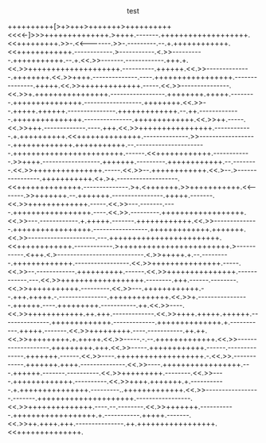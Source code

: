 <center>
  test
</center>

++++++++++[>+>+++>+++++++>++++++++++<<<<-]>>>++++++++++++++.>++++.-------.+++++++++++++++++++.<<+++++++++.>>-.<<-------.>>-.---------.--.+.++++++++++++.<<++++++++++++.------------.>-----------.<.>>----------.+++++++++++.--.+.<<.>>-------.------------.+++.+.<<.>>++++++++++++++++++++.----------.++++++.<<.>>--------------.++++++++.<<.>>++++.--------------.----.+++++++++++++++++.---------------.+++++.<<.>>+++++++++++++.-----.<<.>>---------------.<<.>>+.++++++++++++++++.-----------------.++++++++.+++++.--------.+++++++++++++++.------------------.++++++++.<<.>>--.+++++.++++++.---------------.+++++++++++++.--.++.-------------.+++++++++++++++.---------------.+++++++++++++.<<.>>++.-----.<<.>>+++.-------------.----.+++.<<.>>++++++++++++++++.------------.+.++++++++++.<<++++++++++++++.--------------.>>------------------.+++++++++++++.+++++++++++.--.----------------------.++++++++++++++++++++++++.------.<<++++++++++++.------------.>>++++.------------------.+++++++.---------.++++++++++++.--.--------.<<.>>+++++++++++++++.-----.<<.>>--.++++++++++++.<<.>--.>----------------.+++++++++++.<+.>+.-------------------.<<++++++++++++++.--------------.>+.<+++++++.>>+++++++++++.<<-------.>>+++++++.--.+++++++.----------------.+++++.-------.<<.>>+++++++++++++.-----.<<.>>---.-------.----.+++++++++++++++++.----.<<.>>.---------.++++++++++++++++++.<<.>>---.------------.+.+++++.-------.++++++++++++.<<.>>--------------.+++++++++++++++++.-----------------.+++++++++++++.+++++++.<<.>>---------------------.---.++++++++++++++++++++++++.<<++++++++++++.------------.>++++++++++++++++++++++++.>-----------.<+++.<.>---------------------------.<.>>+++++.+.--.---------.+++++++++++++.-----------------.<<.>>+++++++++++++++.-----.<<.>>--.------------.++++++++++.------.<<.>>+++++++++++++++.------------.---.<<.>>++++++++++++++++++.--------.+++.------.--------.<<.>>+++++++++++.---------.<<.>>---.++++++++++++.--.+++.+++++.-.---------------.+++++++++++++.<<.>>+.----------------.++++++.----.+++++++++.-----------.++.<<.>>----.<<.>>++++++++++++.++.+++.-------------.<<.>>++++.+++++.++++++.---------------.+++++++++++++.-------------.++++++++++++++.+.-----------.+++++.-------.<<.>>+++++++++.----.-----------.++.++.<<.>>+++++++++.+.+++++.<<.>>-----.-.--.+++++++++++++.<<.>>-------------------.+++++++++.+++.<<.>>-----.++++++++++++.------.--------------.+++++++.------.<<.>>----.+++++++++++++++++++.-.<<.>>.------------.+++++++.++++.--------------.<<.>>----.+++++++++++++++++.---.++++++.-------.----------.<<.>>+++++++++.--------.<<.>>----.+++++++++++++.----------.<<.>>++++.+++++++.+.-----------.+.+++++++++++++++.---------..+++++++++++++.<<.>>-----------------.-------.+++++++++++++++++++++.-----------------.<<.>>++++++++++++++.----.--.--------.<<.>>+++++++.-----------.++++++++++++++++++.+.-----------.+++++.-------.<<.>>++.++++.+++.---------------.++.+++++++++++++++++.<<++++++++++++++.
